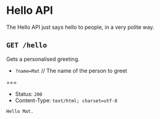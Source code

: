 # Hello API

The Hello API just says hello to people, in a very polite way.

## `GET /hello`

Gets a personalised greeting.

  * `?name=Mat` // The name of the person to greet

===

* Status: `200`
* Content-Type: `text/html; charset=utf-8`

```
Hello Mat.
```
